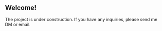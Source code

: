 ## Welcome!
The project is under construction. If you have any inquiries, please send me DM or email.